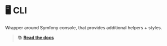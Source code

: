 🖥️️ CLI
======

Wrapper around Symfony console, that provides additional helpers + styles.

> 📚 [**Read the docs**](https://21torr-docs.fly.dev/docs/php/symfony/cli/)
